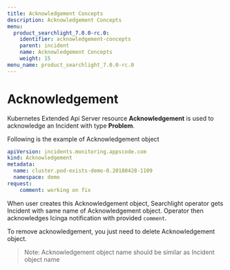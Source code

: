 ```yaml
---
title: Acknowledgement Concepts
description: Acknowledgement Concepts
menu:
  product_searchlight_7.0.0-rc.0:
    identifier: acknowledgement-concepts
    parent: incident
    name: Acknowledgement Concepts
    weight: 15
menu_name: product_searchlight_7.0.0-rc.0
---
```


# Acknowledgement

Kubernetes Extended Api Server resource **Acknowledgement** is used to acknowledge an Incident with type **Problem**. 

Following is the example of Acknowledgement object

```yaml
apiVersion: incidents.monitoring.appscode.com
kind: Acknowledgement
metadata:
  name: cluster.pod-exists-demo-0.20180428-1109
  namespace: demo
request:
    comment: working on fix
```

When user creates this Acknowledgement object, Searchlight operator gets Incident with same name of Acknowledgement object.
Operator then acknowledges Icinga notification with provided `comment`.

To remove acknowledgement, you just need to delete Acknowledgement object.

> Note: Acknowledgement object name should be similar as Incident object name